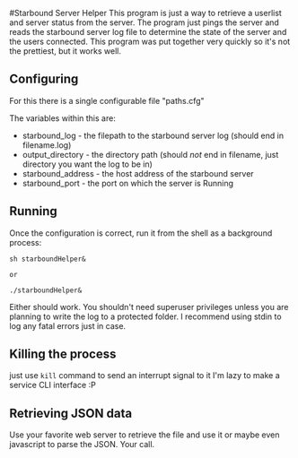 #Starbound Server Helper
This program is just a way to retrieve a userlist and server status from the server.
The program just pings the server and reads the starbound server log file to determine
the state of the server and the users connected. This program was put together very quickly
so it's not the prettiest, but it works well.

## Configuring
For this there is a single configurable file "paths.cfg"

The variables within this are:

* starbound_log - the filepath to the starbound server log (should end in filename.log)
* output_directory - the directory path (should _not_ end in filename, just directory you want the log to be in)
* starbound_address - the host address of the starbound server
* starbound_port - the port on which the server is Running

## Running
Once the configuration is correct, run it from the shell as a background process:
```
sh starboundHelper&

or

./starboundHelper&
```

Either should work. You shouldn't need superuser privileges unless you are planning to write
the log to a protected folder. I recommend using stdin to log any fatal errors just in case.

## Killing the process

just use `kill` command to send an interrupt signal to it
I'm lazy to make a service CLI interface :P

## Retrieving JSON data

Use your favorite web server to retrieve the file and use it or maybe even javascript to parse the JSON. Your call.
